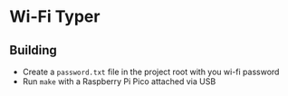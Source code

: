 # Wi-Fi Typer

## Building

- Create a `password.txt` file in the project root with you wi-fi password
- Run `make` with a Raspberry Pi Pico attached via USB
